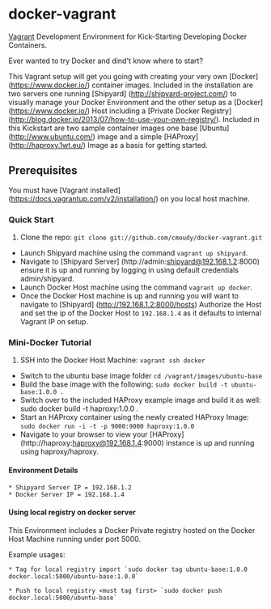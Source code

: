 docker-vagrant
============

[Vagrant](http://www.vagrantup.com/) Development Environment for Kick-Starting Developing Docker Containers.  

Ever wanted to try Docker and dind't know where to start?

This Vagrant setup will get you going with creating your very own [Docker] (https://www.docker.io/) container images.  Included in the installation are two servers one running [Shipyard] (http://shipyard-project.com/) to visually manage your Docker Environment and the other setup as a [Docker] (https://www.docker.io/) Host including a [Private Docker Registry] (http://blog.docker.io/2013/07/how-to-use-your-own-registry/).  Included in this Kickstart are two sample container images one base [Ubuntu] (http://www.ubuntu.com/) image and a simple [HAProxy] (http://haproxy.1wt.eu/) Image as a basis for getting started.

## Prerequisites
  You must have [Vagrant installed] (https://docs.vagrantup.com/v2/installation/) on you local host machine.

### Quick Start
1. Clone the repo: `git clone git://github.com/cmoudy/docker-vagrant.git`
* Launch Shipyard machine using the command `vagrant up shipyard`.
* Navigate to [Shipyard Server] (http://admin:shipyard@192.168.1.2:8000) ensure it is up and running by logging in using default credentials admin/shipyard.
* Launch Docker Host machine using the command `vagrant up docker`.
* Once the Docker Host machine is up and running you will want to navigate to [Shipyard] (http://192.168.1.2:8000/hosts) Authorize the Host and set the ip of the Docker Host to `192.168.1.4` as it defaults to internal Vagrant IP on setup.

### Mini-Docker Tutorial 
1. SSH into the Docker Host Machine: `vagrant ssh docker`
* Switch to the ubuntu base image folder `cd /vagrant/images/ubuntu-base`
* Build the base image with the following: `sudo docker build -t ubuntu-base:1.0.0 .` 
* Switch over to the included HAProxy example image and build it as well: sudo docker build -t haproxy:1.0.0 .
* Start an HAProxy container using the newly created HAProxy Image: `sudo docker run -i -t -p 9000:9000 haproxy:1.0.0`
* Navigate to your browser to view your [HAProxy] (http://haproxy:haproxy@192.168.1.4:9000) instance is up and running using haproxy/haproxy.  

#### Environment Details
    * Shipyard Server IP = 192.168.1.2
    * Docker Server IP = 192.168.1.4

#### Using local registry on docker server <optional>

This Environment includes a Docker Private registry hosted on the Docker Host Machine running under port 5000. 

Example usages:

	* Tag for local registry import `sudo docker tag ubuntu-base:1.0.0 docker.local:5000/ubuntu-base:1.0.0`

	* Push to local registry <must tag first> `sudo docker push docker.local:5000/ubuntu-base`
